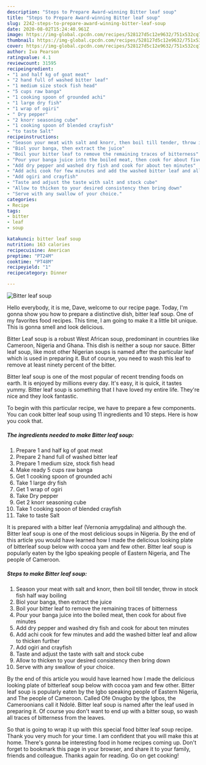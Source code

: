 ```yaml
---
description: "Steps to Prepare Award-winning Bitter leaf soup"
title: "Steps to Prepare Award-winning Bitter leaf soup"
slug: 2242-steps-to-prepare-award-winning-bitter-leaf-soup
date: 2020-08-02T15:24:40.961Z
image: https://img-global.cpcdn.com/recipes/528127d5c12e9632/751x532cq70/bitter-leaf-soup-recipe-main-photo.jpg
thumbnail: https://img-global.cpcdn.com/recipes/528127d5c12e9632/751x532cq70/bitter-leaf-soup-recipe-main-photo.jpg
cover: https://img-global.cpcdn.com/recipes/528127d5c12e9632/751x532cq70/bitter-leaf-soup-recipe-main-photo.jpg
author: Iva Pearson
ratingvalue: 4.1
reviewcount: 31595
recipeingredient:
- "1 and half kg of goat meat"
- "2 hand full of washed bitter leaf"
- "1 medium size stock fish head"
- "5 cups raw banga"
- "1 cooking spoon of grounded achi"
- "1 large dry fish"
- "1 wrap of ogiri"
- " Dry pepper"
- "2 knorr seasoning cube"
- "1 cooking spoon of blended crayfish"
- "to taste Salt"
recipeinstructions:
- "Season your meat with salt and knorr, then boil till tender, throw in stock fish half way boiling"
- "Biol your banga, then extract the juice"
- "Boil your bitter leaf to remove the remaining traces of bitterness"
- "Pour your banga juice into the boiled meat, then cook for about five minutes"
- "Add dry pepper and washed dry fish and cook for about ten minutes"
- "Add achi cook for few minutes and add the washed bitter leaf and allow to thicken further"
- "Add ogiri and crayfish"
- "Taste and adjust the taste with salt and stock cube"
- "Allow to thicken to your desired consistency then bring down"
- "Serve with any swallow of your choice."
categories:
- Recipe
tags:
- bitter
- leaf
- soup

katakunci: bitter leaf soup 
nutrition: 163 calories
recipecuisine: American
preptime: "PT24M"
cooktime: "PT48M"
recipeyield: "1"
recipecategory: Dinner

---
```



![Bitter leaf soup](https://img-global.cpcdn.com/recipes/528127d5c12e9632/751x532cq70/bitter-leaf-soup-recipe-main-photo.jpg)

Hello everybody, it is me, Dave, welcome to our recipe page. Today, I'm gonna show you how to prepare a distinctive dish, bitter leaf soup. One of my favorites food recipes. This time, I am going to make it a little bit unique. This is gonna smell and look delicious.

Bitter Leaf soup is a robust West African soup, predominant in countries like Cameroon, Nigeria and Ghana. This dish is neither a soup nor sauce. Bitter leaf soup, like most other Nigerian soups is named after the particular leaf which is used in preparing it. But of course, you need to wash this leaf to remove at least ninety percent of the bitter.

Bitter leaf soup is one of the most popular of recent trending foods on earth. It is enjoyed by millions every day. It's easy, it is quick, it tastes yummy. Bitter leaf soup is something that I have loved my entire life. They're nice and they look fantastic.


To begin with this particular recipe, we have to prepare a few components. You can cook bitter leaf soup using 11 ingredients and 10 steps. Here is how you cook that.

<!--inarticleads1-->

##### The ingredients needed to make Bitter leaf soup:

1. Prepare 1 and half kg of goat meat
1. Prepare 2 hand full of washed bitter leaf
1. Prepare 1 medium size, stock fish head
1. Make ready 5 cups raw banga
1. Get 1 cooking spoon of grounded achi
1. Take 1 large dry fish
1. Get 1 wrap of ogiri
1. Take  Dry pepper
1. Get 2 knorr seasoning cube
1. Take 1 cooking spoon of blended crayfish
1. Take to taste Salt


It is prepared with a bitter leaf (Vernonia amygdalina) and although the. Bitter leaf soup is one of the most delicious soups in Nigeria. By the end of this article you would have learned how I made the delicious looking plate of bitterleaf soup below with cocoa yam and few other. Bitter leaf soup is popularly eaten by the Igbo speaking people of Eastern Nigeria, and The people of Cameroon. 

<!--inarticleads2-->

##### Steps to make Bitter leaf soup:

1. Season your meat with salt and knorr, then boil till tender, throw in stock fish half way boiling
1. Biol your banga, then extract the juice
1. Boil your bitter leaf to remove the remaining traces of bitterness
1. Pour your banga juice into the boiled meat, then cook for about five minutes
1. Add dry pepper and washed dry fish and cook for about ten minutes
1. Add achi cook for few minutes and add the washed bitter leaf and allow to thicken further
1. Add ogiri and crayfish
1. Taste and adjust the taste with salt and stock cube
1. Allow to thicken to your desired consistency then bring down
1. Serve with any swallow of your choice.


By the end of this article you would have learned how I made the delicious looking plate of bitterleaf soup below with cocoa yam and few other. Bitter leaf soup is popularly eaten by the Igbo speaking people of Eastern Nigeria, and The people of Cameroon. Called Ofé Onugbo by the Igbos, the Cameroonians call it Ndolé. Bitter leaf soup is named after the leaf used in preparing it. Of course you don&#39;t want to end up with a bitter soup, so wash all traces of bitterness from the leaves. 

So that is going to wrap it up with this special food bitter leaf soup recipe. Thank you very much for your time. I am confident that you will make this at home. There's gonna be interesting food in home recipes coming up. Don't forget to bookmark this page in your browser, and share it to your family, friends and colleague. Thanks again for reading. Go on get cooking!
